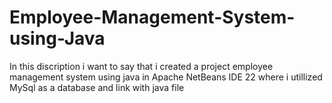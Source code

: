# Employee-Management-System-using-Java
In this discription i want to say that i created a project employee management system  using java in Apache NetBeans IDE 22  where i utillized MySql as a database and link with java file
